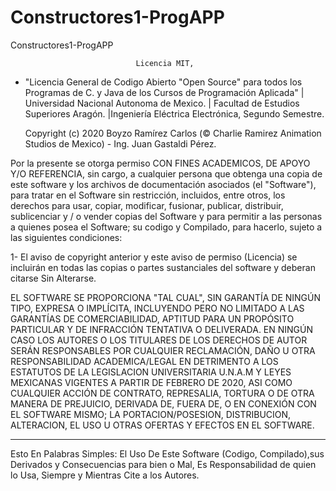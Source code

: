 # Constructores1-ProgAPP
Constructores1-ProgAPP


								Licencia MIT, 


*	"Licencia General de Codigo Abierto "Open Source" para todos los Programas de C. y Java de los Cursos de Programación Aplicada" | Universidad Nacional Autonoma de Mexico. | Facultad de Estudios Superiores Aragón. |Ingeniería Eléctrica Electrónica, Segundo Semestre.

	Copyright (c) 2020 Boyzo Ramírez Carlos (© Charlie Ramirez Animation Studios de Mexico) - Ing. Juan Gastaldi Pérez.

Por la presente se otorga permiso CON FINES ACADEMICOS, DE APOYO Y/O REFERENCIA, sin cargo, a cualquier persona que obtenga una copia de este software y los archivos de documentación asociados (el "Software"), para tratar en el Software sin restricción, incluidos, entre otros, los derechos para usar, copiar, modificar, fusionar, publicar, distribuir, sublicenciar y / o vender copias del Software y para permitir a las personas a quienes posea el Software; su codigo y Compilado, para hacerlo, sujeto a las siguientes condiciones:

1- El aviso de copyright anterior y este aviso de permiso (Licencia) se incluirán en todas las
copias o partes sustanciales del software y deberan citarse Sin Alterarse.

EL SOFTWARE SE PROPORCIONA "TAL CUAL", SIN GARANTÍA DE NINGÚN TIPO, EXPRESA O IMPLÍCITA, INCLUYENDO PERO NO LIMITADO A LAS GARANTÍAS DE COMERCIABILIDAD, APTITUD PARA UN PROPÓSITO PARTICULAR Y DE INFRACCIÓN TENTATIVA O DELIVERADA. EN NINGÚN CASO
LOS AUTORES O LOS TITULARES DE LOS DERECHOS DE AUTOR SERÁN RESPONSABLES POR CUALQUIER RECLAMACIÓN, DAÑO U OTRA
RESPONSABILIDAD ACADEMICA/LEGAL EN DETRIMENTO A LOS ESTATUTOS DE LA LEGISLACION UNIVERSITARIA U.N.A.M Y LEYES MEXICANAS VIGENTES A PARTIR DE FEBRERO DE 2020, ASI COMO CUALQUIER ACCIÓN DE CONTRATO, REPRESALIA, TORTURA O DE OTRA MANERA DE PREJUICIO, DERIVADA DE, FUERA DE, O EN CONEXIÓN CON EL SOFTWARE MISMO; LA PORTACION/POSESION, DISTRIBUCION, ALTERACION, EL USO U OTRAS OFERTAS Y EFECTOS EN EL SOFTWARE.

---
Esto En Palabras Simples: El Uso De Este Software (Codigo, Compilado),sus Derivados y Consecuencias para bien o Mal, Es Responsabilidad de quien lo Usa, Siempre y Mientras Cite a los Autores.
